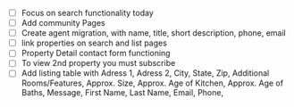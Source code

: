 - [ ] Focus on search functionality today
- [ ] Add community Pages
- [ ] Create agent migration, with name, title, short description, phone, email
- [ ] link properties on search and list pages
- [ ] Property Detail contact form functioning
- [ ] To view 2nd property you must subscribe
- [ ] Add listing table with Adress 1, Adress 2, City, State, Zip, Additional Rooms/Features, Approx. Size, Approx. Age of Kitchen, Approx. Age of Baths,  Message, First Name, Last Name, Email, Phone,
